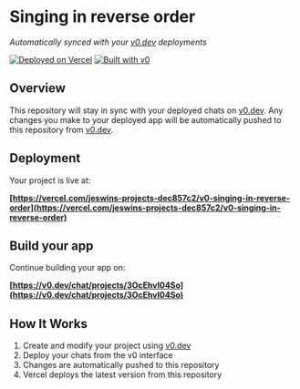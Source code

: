 # Singing in reverse order

*Automatically synced with your [v0.dev](https://v0.dev) deployments*

[![Deployed on Vercel](https://img.shields.io/badge/Deployed%20on-Vercel-black?style=for-the-badge&logo=vercel)](https://vercel.com/jeswins-projects-dec857c2/v0-singing-in-reverse-order)
[![Built with v0](https://img.shields.io/badge/Built%20with-v0.dev-black?style=for-the-badge)](https://v0.dev/chat/projects/3OcEhvI04So)

## Overview

This repository will stay in sync with your deployed chats on [v0.dev](https://v0.dev).
Any changes you make to your deployed app will be automatically pushed to this repository from [v0.dev](https://v0.dev).

## Deployment

Your project is live at:

**[https://vercel.com/jeswins-projects-dec857c2/v0-singing-in-reverse-order](https://vercel.com/jeswins-projects-dec857c2/v0-singing-in-reverse-order)**

## Build your app

Continue building your app on:

**[https://v0.dev/chat/projects/3OcEhvI04So](https://v0.dev/chat/projects/3OcEhvI04So)**

## How It Works

1. Create and modify your project using [v0.dev](https://v0.dev)
2. Deploy your chats from the v0 interface
3. Changes are automatically pushed to this repository
4. Vercel deploys the latest version from this repository
